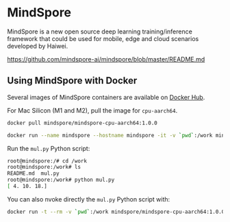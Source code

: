 # MindSpore

MindSpore is a new open source deep learning training/inference framework that could be used for mobile, edge and cloud scenarios developed by Haiwei.

https://github.com/mindspore-ai/mindspore/blob/master/README.md

## Using MindSpore with Docker

Several images of MindSpore containers are available on [Docker Hub](https://hub.docker.com/search?q=mindspore).

For Mac Silicon (M1 and M2), pull the image for `cpu-aarch64`.

```bash
docker pull mindspore/mindspore-cpu-aarch64:1.0.0
```

```bash
docker run --name mindspore --hostname mindspore -it -v `pwd`:/work mindspore/mindspore-cpu-aarch64:1.0.0 /bin/bash
```

Run the `mul.py` Python script:
```bash
root@mindspore:/# cd /work
root@mindspore:/work# ls
README.md  mul.py
root@mindspore:/work# python mul.py
[ 4. 10. 18.]
```


You can also nvoke directly the `mul.py` Python script with:
```bash
docker run -t --rm -v `pwd`:/work mindspore/mindspore-cpu-aarch64:1.0.0 python /work/mul.py
```
